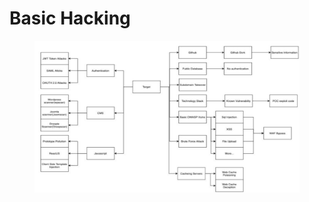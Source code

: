# Basic Hacking

<figure><img src=".gitbook/assets/image (1) (1) (1).png" alt=""><figcaption></figcaption></figure>
